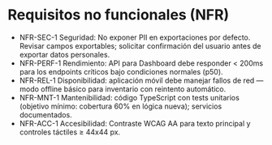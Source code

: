 # Requisitos no funcionales (NFR)

- NFR-SEC-1 Seguridad: No exponer PII en exportaciones por defecto. Revisar campos exportables; solicitar confirmación del usuario antes de exportar datos personales.
- NFR-PERF-1 Rendimiento: API para Dashboard debe responder < 200ms para los endpoints críticos bajo condiciones normales (p50).
- NFR-REL-1 Disponibilidad: aplicación móvil debe manejar fallos de red — modo offline básico para inventario con reintento automático.
- NFR-MNT-1 Mantenibilidad: código TypeScript con tests unitarios (objetivo mínimo: cobertura 60% en lógica nueva); servicios documentados.
- NFR-ACC-1 Accesibilidad: Contraste WCAG AA para texto principal y controles táctiles ≥ 44x44 px.
